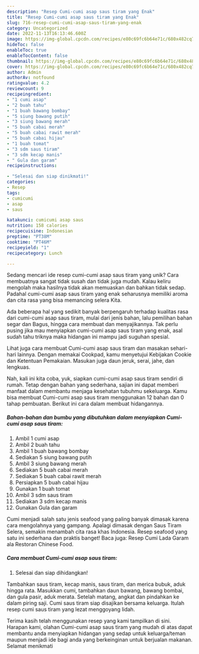 ```yaml
---
description: "Resep Cumi-cumi asap saus tiram yang Enak"
title: "Resep Cumi-cumi asap saus tiram yang Enak"
slug: 716-resep-cumi-cumi-asap-saus-tiram-yang-enak
category: Uncategorized
date: 2022-11-13T16:13:46.600Z
image: https://img-global.cpcdn.com/recipes/e80c69fc6b64e71c/680x482cq70/cumi-cumi-asap-saus-tiram-foto-resep-utama.jpg
hideToc: false
enableToc: true
enableTocContent: false
thumbnail: https://img-global.cpcdn.com/recipes/e80c69fc6b64e71c/680x482cq70/cumi-cumi-asap-saus-tiram-foto-resep-utama.jpg
cover: https://img-global.cpcdn.com/recipes/e80c69fc6b64e71c/680x482cq70/cumi-cumi-asap-saus-tiram-foto-resep-utama.jpg
author: Admin
authorAv: notfound
ratingvalue: 4.2
reviewcount: 9
recipeingredient:
- "1 cumi asap"
- "2 buah tahu"
- "1 buah bawang bombay"
- "5 siung bawang putih"
- "3 siung bawang merah"
- "5 buah cabai merah"
- "5 buah cabai rawit merah"
- "5 buah cabai hijau"
- "1 buah tomat"
- "3 sdm saus tiram"
- "3 sdm kecap manis"
- " Gula dan garam"
recipeinstructions:

- "Selesai dan siap dinikmati!"
categories:
- Resep
tags:
- cumicumi
- asap
- saus

katakunci: cumicumi asap saus 
nutrition: 158 calories
recipecuisine: Indonesian
preptime: "PT38M"
cooktime: "PT46M"
recipeyield: "1"
recipecategory: Lunch

---
```





Sedang mencari ide resep cumi-cumi asap saus tiram yang unik? Cara membuatnya sangat tidak susah dan tidak juga mudah. Kalau keliru mengolah maka hasilnya tidak akan memuaskan dan bahkan tidak sedap. Padahal cumi-cumi asap saus tiram yang enak seharusnya memiliki aroma dan cita rasa yang bisa memancing selera Kita.





Ada beberapa hal yang sedikit banyak berpengaruh terhadap kualitas rasa dari cumi-cumi asap saus tiram, mulai dari jenis bahan, lalu pemilihan bahan segar dan Bagus, hingga cara membuat dan menyajikannya. Tak perlu pusing jika mau menyiapkan cumi-cumi asap saus tiram yang enak,      asal sudah tahu triknya maka hidangan ini mampu jadi suguhan spesial.














Lihat juga cara membuat Cumi-cumi asap saus tiram dan masakan sehari-hari lainnya. Dengan memakai Cookpad, kamu menyetujui Kebijakan Cookie dan Ketentuan Pemakaian. Masukan juga daun jeruk, serai, jahe, dan lengkuas.






Nah, kali ini kita coba, yuk, siapkan cumi-cumi asap saus tiram sendiri di rumah. Tetap dengan bahan yang sederhana, sajian ini dapat memberi manfaat dalam membantu menjaga kesehatan tubuhmu sekeluarga. Kamu bisa membuat Cumi-cumi asap saus tiram menggunakan 12 bahan dan 0 tahap pembuatan. Berikut ini cara dalam membuat hidangannya.

<!--inarticleads1-->

##### Bahan-bahan dan bumbu yang dibutuhkan dalam menyiapkan Cumi-cumi asap saus tiram:

1. Ambil 1 cumi asap
1. Ambil 2 buah tahu
1. Ambil 1 buah bawang bombay
1. Sediakan 5 siung bawang putih
1. Ambil 3 siung bawang merah
1. Sediakan 5 buah cabai merah
1. Sediakan 5 buah cabai rawit merah
1. Persiapkan 5 buah cabai hijau
1. Gunakan 1 buah tomat
1. Ambil 3 sdm saus tiram
1. Sediakan 3 sdm kecap manis
1. Gunakan  Gula dan garam


Cumi menjadi salah satu jenis seafood yang paling banyak dimasak karena cara mengolahnya yang gampang. Apalagi dimasak dengan Saus Tiram Selera, semakin menambah cita rasa khas Indonesia. Resep seafood yang satu ini sederhana dan praktis banget! Baca juga: Resep Cumi Lada Garam ala Restoran Chinese Food. 

<!--inarticleads2-->

##### Cara membuat Cumi-cumi asap saus tiram:


1. Selesai dan siap dihidangkan!

Tambahkan saus tiram, kecap manis, saus tiram, dan merica bubuk, aduk hingga rata. Masukkan cumi, tambahkan daun bawang, bawang bombai, dan gula pasir, aduk merata. Setelah matang, angkat dan pindahkan ke dalam piring saji. Cumi saus tiram siap disajikan bersama keluarga. Itulah resep cumi saus tiram yang lezat menggoyang lidah. 

Terima kasih telah menggunakan resep yang kami tampilkan di sini. Harapan kami, olahan Cumi-cumi asap saus tiram yang mudah di atas dapat membantu anda menyiapkan hidangan yang sedap untuk keluarga/teman maupun menjadi ide bagi anda yang berkeinginan untuk berjualan makanan. Selamat menikmati

